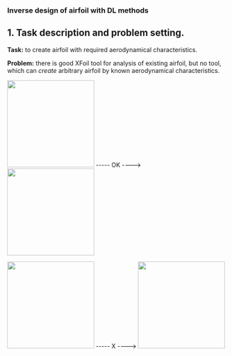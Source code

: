 ### Inverse design of airfoil with DL methods

## 1. Task description and problem setting.

**Task:** to create airfoil with required aerodynamical characteristics.

**Problem:** there is good XFoil tool for analysis of existing airfoil, but no tool, which can *create* arbitrary airfoil by known aerodynamical characteristics.

<img src = "https://github.com/2326wz/Airfoil-optimization/blob/master/images/mh32.png" width=200> ----- OK ----> <img src = "https://github.com/2326wz/Airfoil-optimization/blob/master/images/mh32_polars.png" width=200>

<img src = "https://github.com/2326wz/Airfoil-optimization/blob/master/images/mh32_polars.png" width=200> ----- X ----> <img src = "https://github.com/2326wz/Airfoil-optimization/blob/master/images/mh32.png" width=200>
